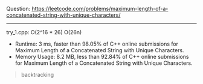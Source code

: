 Question: https://leetcode.com/problems/maximum-length-of-a-concatenated-string-with-unique-characters/

---

try_1.cpp: O(2^16 * 26) O(26n)

* Runtime: 3 ms, faster than 98.05% of C++ online submissions for Maximum Length of a Concatenated String with Unique Characters.
* Memory Usage: 8.2 MB, less than 92.84% of C++ online submissions for Maximum Length of a Concatenated String with Unique Characters.

> backtracking
